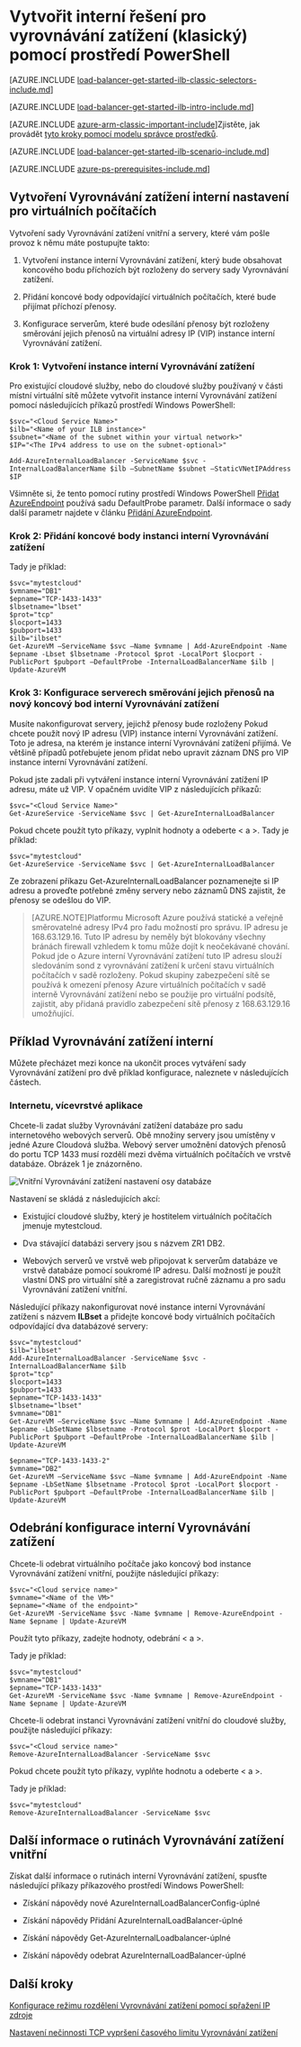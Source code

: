 <properties
   pageTitle="Vytvoření Vyrovnávání zatížení interní pomocí Powershellu v modelu klasické nasazení | Microsoft Azure"
   description="Naučte se vytvářet Vyrovnávání zatížení interní pomocí Powershellu v modelu klasické nasazení"
   services="load-balancer"
   documentationCenter="na"
   authors="sdwheeler"
   manager="carmonm"
   editor=""
   tags="azure-service-management"
/>
<tags
   ms.service="load-balancer"
   ms.devlang="na"
   ms.topic="get-started-article"
   ms.tgt_pltfrm="na"
   ms.workload="infrastructure-services"
   ms.date="02/09/2016"
   ms.author="sewhee" />

# <a name="get-started-creating-an-internal-load-balancer-classic-using-powershell"></a>Vytvořit interní řešení pro vyrovnávání zatížení (klasický) pomocí prostředí PowerShell

[AZURE.INCLUDE [load-balancer-get-started-ilb-classic-selectors-include.md](../../includes/load-balancer-get-started-ilb-classic-selectors-include.md)]

[AZURE.INCLUDE [load-balancer-get-started-ilb-intro-include.md](../../includes/load-balancer-get-started-ilb-intro-include.md)]

[AZURE.INCLUDE [azure-arm-classic-important-include](../../includes/learn-about-deployment-models-classic-include.md)]Zjistěte, jak provádět [tyto kroky pomocí modelu správce prostředků](load-balancer-get-started-ilb-arm-ps.md).

[AZURE.INCLUDE [load-balancer-get-started-ilb-scenario-include.md](../../includes/load-balancer-get-started-ilb-scenario-include.md)]


[AZURE.INCLUDE [azure-ps-prerequisites-include.md](../../includes/azure-ps-prerequisites-include.md)]


## <a name="create-an-internal-load-balancer-set-for-virtual-machines"></a>Vytvoření Vyrovnávání zatížení interní nastavení pro virtuálních počítačích

Vytvoření sady Vyrovnávání zatížení vnitřní a servery, které vám pošle provoz k němu máte postupujte takto:

1. Vytvoření instance interní Vyrovnávání zatížení, který bude obsahovat koncového bodu příchozích být rozloženy do servery sady Vyrovnávání zatížení.

1. Přidání koncové body odpovídající virtuálních počítačích, které bude přijímat příchozí přenosy.

1. Konfigurace serverům, které bude odesílání přenosy být rozloženy směrování jejich přenosů na virtuální adresy IP (VIP) instance interní Vyrovnávání zatížení.


### <a name="step-1-create-an-internal-load-balancing-instance"></a>Krok 1: Vytvoření instance interní Vyrovnávání zatížení

Pro existující cloudové služby, nebo do cloudové služby používaný v části místní virtuální sítě můžete vytvořit instance interní Vyrovnávání zatížení pomocí následujících příkazů prostředí Windows PowerShell:

    $svc="<Cloud Service Name>"
    $ilb="<Name of your ILB instance>"
    $subnet="<Name of the subnet within your virtual network>"
    $IP="<The IPv4 address to use on the subnet-optional>"

    Add-AzureInternalLoadBalancer -ServiceName $svc -InternalLoadBalancerName $ilb –SubnetName $subnet –StaticVNetIPAddress $IP


Všimněte si, že tento pomocí rutiny prostředí Windows PowerShell [Přidat AzureEndpoint](https://msdn.microsoft.com/library/dn495300.aspx) používá sadu DefaultProbe parametr. Další informace o sady další parametr najdete v článku [Přidání AzureEndpoint](https://msdn.microsoft.com/library/dn495300.aspx).

### <a name="step-2-add-endpoints-to-the-internal-load-balancing-instance"></a>Krok 2: Přidání koncové body instanci interní Vyrovnávání zatížení

Tady je příklad:

    $svc="mytestcloud"
    $vmname="DB1"
    $epname="TCP-1433-1433"
    $lbsetname="lbset"
    $prot="tcp"
    $locport=1433
    $pubport=1433
    $ilb="ilbset"
    Get-AzureVM –ServiceName $svc –Name $vmname | Add-AzureEndpoint -Name $epname -Lbset $lbsetname -Protocol $prot -LocalPort $locport -PublicPort $pubport –DefaultProbe -InternalLoadBalancerName $ilb | Update-AzureVM


### <a name="step-3-configure-your-servers-to-send-their-traffic-to-the-new-internal-load-balancing-endpoint"></a>Krok 3: Konfigurace serverech směrování jejich přenosů na nový koncový bod interní Vyrovnávání zatížení

Musíte nakonfigurovat servery, jejichž přenosy bude rozloženy Pokud chcete použít nový IP adresu (VIP) instance interní Vyrovnávání zatížení. Toto je adresa, na kterém je instance interní Vyrovnávání zatížení přijímá. Ve většině případů potřebujete jenom přidat nebo upravit záznam DNS pro VIP instance interní Vyrovnávání zatížení.

Pokud jste zadali při vytváření instance interní Vyrovnávání zatížení IP adresu, máte už VIP. V opačném uvidíte VIP z následujících příkazů:

    $svc="<Cloud Service Name>"
    Get-AzureService -ServiceName $svc | Get-AzureInternalLoadBalancer



Pokud chcete použít tyto příkazy, vyplnit hodnoty a odeberte < a >. Tady je příklad:

    $svc="mytestcloud"
    Get-AzureService -ServiceName $svc | Get-AzureInternalLoadBalancer


Ze zobrazení příkazu Get-AzureInternalLoadBalancer poznamenejte si IP adresu a proveďte potřebné změny servery nebo záznamů DNS zajistit, že přenosy se odešlou do VIP.

>[AZURE.NOTE]Platformu Microsoft Azure používá statické a veřejně směrovatelné adresy IPv4 pro řadu možností pro správu. IP adresu je 168.63.129.16. Tuto IP adresu by neměly být blokovány všechny bránách firewall vzhledem k tomu může dojít k neočekávané chování.
>Pokud jde o Azure interní Vyrovnávání zatížení tuto IP adresu slouží sledováním sond z vyrovnávání zatížení k určení stavu virtuálních počítačích v sadě rozloženy. Pokud skupiny zabezpečení sítě se používá k omezení přenosy Azure virtuálních počítačích v sadě interně Vyrovnávání zatížení nebo se použije pro virtuální podsítě, zajistit, aby přidaná pravidlo zabezpečení sítě přenosy z 168.63.129.16 umožňující.


## <a name="example-of-internal-load-balancing"></a>Příklad Vyrovnávání zatížení interní

Můžete přecházet mezi konce na ukončit proces vytváření sady Vyrovnávání zatížení pro dvě příklad konfigurace, naleznete v následujících částech.

### <a name="an-internet-facing-multi-tier-application"></a>Internetu, vícevrstvé aplikace

Chcete-li zadat služby Vyrovnávání zatížení databáze pro sadu internetového webových serverů. Obě množiny servery jsou umístěny v jedné Azure Cloudová služba. Webový server umožnění datových přenosů do portu TCP 1433 musí rozdělí mezi dvěma virtuálních počítačích ve vrstvě databáze. Obrázek 1 je znázorněno.

![Vnitřní Vyrovnávání zatížení nastavení osy databáze](./media/load-balancer-internal-getstarted/IC736321.png)


Nastavení se skládá z následujících akcí:

- Existující cloudové služby, který je hostitelem virtuálních počítačích jmenuje mytestcloud.

- Dva stávající databázi servery jsou s názvem ZR1 DB2.

- Webových serverů ve vrstvě web připojovat k serverům databáze ve vrstvě databáze pomocí soukromé IP adresu. Další možností je použít vlastní DNS pro virtuální sítě a zaregistrovat ručně záznamu a pro sadu Vyrovnávání zatížení vnitřní.

Následující příkazy nakonfigurovat nové instance interní Vyrovnávání zatížení s názvem **ILBset** a přidejte koncové body virtuálních počítačích odpovídající dva databázové servery:

    $svc="mytestcloud"
    $ilb="ilbset"
    Add-AzureInternalLoadBalancer -ServiceName $svc -InternalLoadBalancerName $ilb
    $prot="tcp"
    $locport=1433
    $pubport=1433
    $epname="TCP-1433-1433"
    $lbsetname="lbset"
    $vmname="DB1"
    Get-AzureVM –ServiceName $svc –Name $vmname | Add-AzureEndpoint -Name $epname -LbSetName $lbsetname -Protocol $prot -LocalPort $locport -PublicPort $pubport –DefaultProbe -InternalLoadBalancerName $ilb | Update-AzureVM

    $epname="TCP-1433-1433-2"
    $vmname="DB2"
    Get-AzureVM –ServiceName $svc –Name $vmname | Add-AzureEndpoint -Name $epname -LbSetName $lbsetname -Protocol $prot -LocalPort $locport -PublicPort $pubport –DefaultProbe -InternalLoadBalancerName $ilb | Update-AzureVM


## <a name="remove-an-internal-load-balancing-configuration"></a>Odebrání konfigurace interní Vyrovnávání zatížení

Chcete-li odebrat virtuálního počítače jako koncový bod instance Vyrovnávání zatížení vnitřní, použijte následující příkazy:

    $svc="<Cloud service name>"
    $vmname="<Name of the VM>"
    $epname="<Name of the endpoint>"
    Get-AzureVM -ServiceName $svc -Name $vmname | Remove-AzureEndpoint -Name $epname | Update-AzureVM

Použít tyto příkazy, zadejte hodnoty, odebrání < a >.

Tady je příklad:

    $svc="mytestcloud"
    $vmname="DB1"
    $epname="TCP-1433-1433"
    Get-AzureVM -ServiceName $svc -Name $vmname | Remove-AzureEndpoint -Name $epname | Update-AzureVM

Chcete-li odebrat instanci Vyrovnávání zatížení vnitřní do cloudové služby, použijte následující příkazy:

    $svc="<Cloud service name>"
    Remove-AzureInternalLoadBalancer -ServiceName $svc

Pokud chcete použít tyto příkazy, vyplňte hodnotu a odeberte < a >.

Tady je příklad:

    $svc="mytestcloud"
    Remove-AzureInternalLoadBalancer -ServiceName $svc



## <a name="additional-information-about-internal-load-balancer-cmdlets"></a>Další informace o rutinách Vyrovnávání zatížení vnitřní


Získat další informace o rutinách interní Vyrovnávání zatížení, spusťte následující příkazy příkazového prostředí Windows PowerShell:

- Získání nápovědy nové AzureInternalLoadBalancerConfig-úplné

- Získání nápovědy Přidání AzureInternalLoadBalancer-úplné

- Získání nápovědy Get-AzureInternalLoadbalancer-úplné

- Získání nápovědy odebrat AzureInternalLoadBalancer-úplné

## <a name="next-steps"></a>Další kroky

[Konfigurace režimu rozdělení Vyrovnávání zatížení pomocí spřažení IP zdroje](load-balancer-distribution-mode.md)

[Nastavení nečinnosti TCP vypršení časového limitu Vyrovnávání zatížení](load-balancer-tcp-idle-timeout.md)